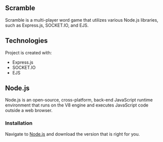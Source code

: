 ## Scramble
Scramble is a multi-player word game that utilizes various Node.js libraries,
such as Express.js, SOCKET.IO, and EJS.

## Technologies
Project is created with:
- Express.js
- SOCKET.IO
- EJS

## Node.js
Node.js is an open-source, cross-platform, back-end JavaScript runtime
environment that runs on the V8 engine and executes JavaScript code
outside a web browser.

### Installation
Navigate to [Node.js](https://nodejs.org/en/) and download the version
that is right for you.
